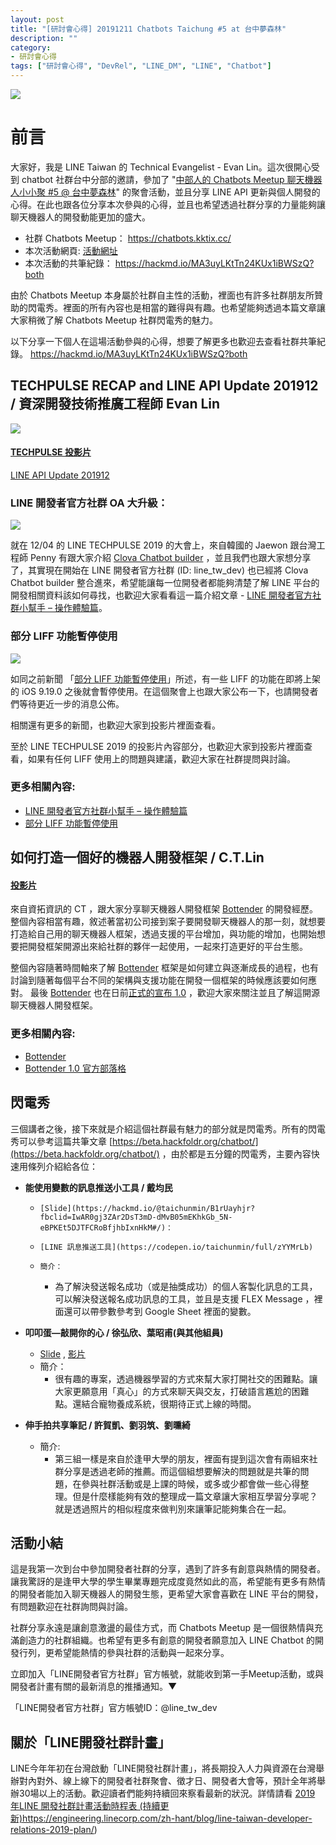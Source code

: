 ```yaml
---
layout: post
title: "[研討會心得] 20191211 Chatbots Taichung #5 at 台中夢森林"
description: ""
category: 
- 研討會心得
tags: ["研討會心得", "DevRel", "LINE_DM", "LINE", "Chatbot"]
---
```


![](../images/2019/1211-1.jpg)




# 前言

大家好，我是 LINE Taiwan 的 Technical Evangelist - Evan Lin。這次很開心受到 chatbot 社群台中分部的邀請，參加了 "[中部人的 Chatbots Meetup 聊天機器人小小聚 #5 @ 台中夢森林](https://chatbots.kktix.cc/events/chatbots-taichung-005)" 的聚會活動，並且分享 LINE API 更新與個人開發的心得。在此也跟各位分享本次參與的心得，並且也希望透過社群分享的力量能夠讓聊天機器人的開發動能更加的盛大。  

- 社群 Chatbots Meetup： https://chatbots.kktix.cc/ 
- 本次活動網頁:  [活動網址](https://chatbots.kktix.cc/events/chatbots-taichung-005)
- 本次活動的共筆紀錄： https://hackmd.io/MA3uyLKtTn24KUx1iBWSzQ?both

由於 Chatbots Meetup 本身屬於社群自主性的活動，裡面也有許多社群朋友所贊助的閃電秀。裡面的所有內容也是相當的難得與有趣。也希望能夠透過本篇文章讓大家稍微了解 Chatbots Meetup 社群閃電秀的魅力。

以下分享一下個人在這場活動參與的心得，想要了解更多也歡迎去查看社群共筆紀錄。 https://hackmd.io/MA3uyLKtTn24KUx1iBWSzQ?both

##  TECHPULSE RECAP and LINE API Update 201912 / 資深開發技術推廣工程師 Evan Lin

![](../images/2019/1211-2.jpg)

#### [TECHPULSE 投影片](https://speakerdeck.com/line_developers_tw/techpulse-2019-line-platform-api-update)

<script async class="speakerdeck-embed" data-id="1646c9eadb5e416db57c7d89e29241eb" data-ratio="1.77777777777778" src="//speakerdeck.com/assets/embed.js"></script>

[LINE API Update 201912](https://speakerdeck.com/line_developers_tw/line-developer-oa-update-and-api-update)

<script async class="speakerdeck-embed" data-id="f203925ab9604494ade40e5e47b8a09b" data-ratio="1.77777777777778" src="//speakerdeck.com/assets/embed.js"></script>

### LINE 開發者官方社群 OA 大升級：

![](../images/2019/1211-3.jpg)

就在 12/04 的 LINE TECHPULSE 2019 的大會上，來自韓國的 Jaewon 跟台灣工程師 Penny 有跟大家介紹 [Clova Chatbot builder](https://speakerdeck.com/line_developers_tw/automl-in-clova-chatbot-builder-framework) ，並且我們也跟大家想分享了，其實現在開始在 LINE 開發者官方社群 (ID: line_tw_dev) 也已經將 Clova Chatbot builder 整合進來，希望能讓每一位開發者都能夠清楚了解 LINE 平台的開發相關資料該如何尋找，也歡迎大家看看這一篇介紹文章 - [LINE 開發者官方社群小幫手 – 操作體驗篇](https://engineering.linecorp.com/zh-hant/blog/dev-helper-chatbot/)。


### 部分 LIFF 功能暫停使用

![](../images/2019/1211-4.jpg)

如同之前新聞 「[部分 LIFF 功能暫停使用](https://developers.line.biz/zh-hant/news/2019/11/)」所述，有一些 LIFF 的功能在即將上架的 iOS 9.19.0 之後就會暫停使用。在這個聚會上也跟大家公布一下，也請開發者們等待更近一步的消息公佈。

相關還有更多的新聞，也歡迎大家到投影片裡面查看。

至於 LINE TECHPULSE 2019 的投影片內容部分，也歡迎大家到投影片裡面查看，如果有任何 LIFF 使用上的問題與建議，歡迎大家在社群提問與討論。

### 更多相關內容:

-  [LINE 開發者官方社群小幫手 – 操作體驗篇](https://engineering.linecorp.com/zh-hant/blog/dev-helper-chatbot/)
-  [部分 LIFF 功能暫停使用](https://developers.line.biz/zh-hant/news/2019/11/)




## 如何打造一個好的機器人開發框架 / C.T.Lin

#### [投影片](https://drive.google.com/file/d/1yz38IWwolgv8AQPxIpuQBfNzSaKjGQVU/view)

來自資拓資訊的 CT ，跟大家分享聊天機器人開發框架 [Bottender](https://github.com/Yoctol/bottender) 的開發經歷。 整個內容相當有趣，敘述著當初公司接到案子要開發聊天機器人的那一刻，就想要打造給自己用的聊天機器人框架，透過支援的平台增加，與功能的增加，也開始想要把開發框架開源出來給社群的夥伴一起使用，一起來打造更好的平台生態。

整個內容隨著時間軸來了解 [Bottender](https://github.com/Yoctol/bottender) 框架是如何建立與逐漸成長的過程，也有討論到隨著每個平台不同的架構與支援功能在開發一個框架的時候應該要如何應對。  最後 [Bottender](https://github.com/Yoctol/bottender) 也在日前[正式的宣布 1.0](https://bottender.js.org/blog/2019/12/05/bottender-1) ，歡迎大家來關注並且了解這開源聊天機器人開發框架。

### 更多相關內容:

- [Bottender](https://github.com/Yoctol/bottender) 
- [Bottender 1.0 官方部落格](https://bottender.js.org/blog/2019/12/05/bottender-1)



## 閃電秀

三個講者之後，接下來就是介紹這個社群最有魅力的部分就是閃電秀。所有的閃電秀可以參考這篇共筆文章  [https://beta.hackfoldr.org/chatbot/](https://beta.hackfoldr.org/chatbot/)  ，由於都是五分鐘的閃電秀，主要內容快速用條列介紹給各位：

- **能使用變數的訊息推送小工具 / 戴均民**
  - 	[Slide](https://hackmd.io/@taichunmin/B1rUayhjr?fbclid=IwAR0gj3ZAr2DsT3mD-dMvB05mEKhkGb_5N-eBPKEt5DJTFCRoBfjhbIxnHkM#/)：
  - 	[LINE 訊息推送工具](https://codepen.io/taichunmin/full/zYYMrLb)
  - 	簡介：
     - 	為了解決發送報名成功（或是抽獎成功）的個人客製化訊息的工具，可以解決發送報名成功訊息的工具，並且是支援 FLEX Message ，裡面還可以帶參數參考到 Google Sheet 裡面的變數。
  
- **叩叩蛋—敲開你的心 / 徐弘欣、葉昭甫(與其他組員)**
  - [Slide](https://drive.google.com/file/d/1goeEadZ3oVZzRnhhs3UceH7PwBdXtB19/view) , [ 影片](https://www.youtube.com/watch?v=dHvey20r58k&feature=youtu.be)
  - 簡介：
    - 很有趣的專案，透過機器學習的方式來幫大家打開社交的困難點。讓大家更願意用「真心」的方式來聊天與交友，打破語言尷尬的困難點。還結合寵物養成系統，很期待正式上線的時間。
  
- **伸手拍共享筆記 / 許賀凱、劉羽筑、劉曛綺**
  - 簡介:
    - 第三組一樣是來自於逢甲大學的朋友，裡面有提到這次會有兩組來社群分享是透過老師的推薦。而這個組想要解決的問題就是共筆的問題，在參與社群活動或是上課的時候，或多或少都會做一些心得整理。但是什麼樣能夠有效的整理成一篇文章讓大家相互學習分享呢？ 就是透過照片的相似程度來做判別來讓筆記能夠集合在一起。
  




## 活動小結

這是我第一次到台中參加開發者社群的分享，遇到了許多有創意與熱情的開發者。讓我驚訝的是逢甲大學的學生畢業專題完成度竟然如此的高，希望能有更多有熱情的開發者能加入聊天機器人的開發生態，更希望大家會喜歡在 LINE 平台的開發，有問題歡迎在社群詢問與討論。

社群分享永遠是讓創意激盪的最佳方式，而 Chatbots Meetup 是一個很熱情與充滿創造力的社群組織。也希望有更多有創意的開發者願意加入 LINE Chatbot 的開發行列，更希望能熱情的參與社群的活動與一起來分享。

立即加入「LINE開發者官方社群」官方帳號，就能收到第一手Meetup活動，或與開發者計畫有關的最新消息的推播通知。▼

「LINE開發者官方社群」官方帳號ID：@line_tw_dev

## 關於「LINE開發社群計畫」

LINE今年年初在台灣啟動「LINE開發社群計畫」，將長期投入人力與資源在台灣舉辦對內對外、線上線下的開發者社群聚會、徵才日、開發者大會等，預計全年將舉辦30場以上的活動。歡迎讀者們能夠持續回來察看最新的狀況。詳情請看 [2019 年LINE 開發社群計畫活動時程表 (持續更新)](https://engineering.linecorp.com/zh-hant/blog/line-taiwan-developer-relations-2019-plan/)https://engineering.linecorp.com/zh-hant/blog/line-taiwan-developer-relations-2019-plan/)